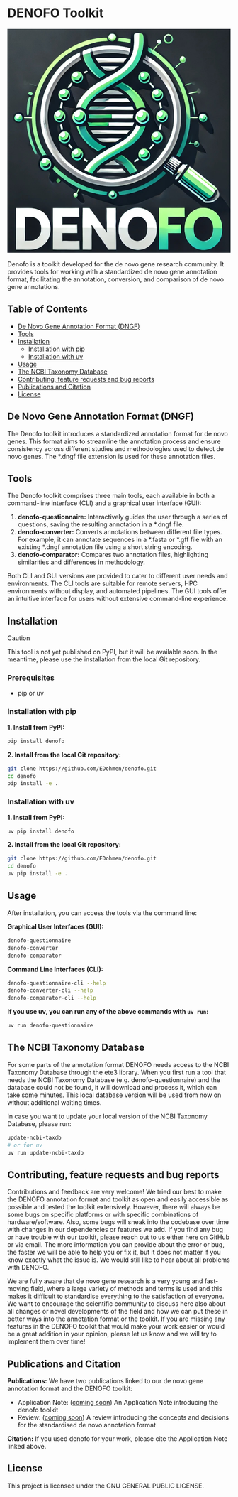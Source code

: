 # DENOFO Toolkit

[![Denofo Logo](denofo/static/denofo-logo.jpg)](https://github.com/EDohmen/denofo)

Denofo is a toolkit developed for the de novo gene research community. It provides tools for working with a standardized de novo gene annotation format, facilitating the annotation, conversion, and comparison of de novo gene annotations.

## Table of Contents

- [De Novo Gene Annotation Format (DNGF)](#de-novo-gene-annotation-format-dngf)
- [Tools](#tools)
- [Installation](#installation)
  - [Installation with pip](#installation-with-pip)
  - [Installation with uv](#installation-with-uv)
- [Usage](#usage)
- [The NCBI Taxonomy Database](#the-ncbi-taxonomy-database)
- [Contributing, feature requests and bug reports](#contributing-feature-requests-and-bug-reports)
- [Publications and Citation](#publications-and-citation)
- [License](#license)

## De Novo Gene Annotation Format (DNGF)

The Denofo toolkit introduces a standardized annotation format for de novo genes. This format aims to streamline the annotation process and ensure consistency across different studies and methodologies used to detect de novo genes. The *.dngf file extension is used for these annotation files.

## Tools

The Denofo toolkit comprises three main tools, each available in both a command-line interface (CLI) and a graphical user interface (GUI):

1.  **denofo-questionnaire:** Interactively guides the user through a series of questions, saving the resulting annotation in a *.dngf file.
2.  **denofo-converter:** Converts annotations between different file types. For example, it can annotate sequences in a *.fasta or *.gff file with an existing *.dngf annotation file using a short string encoding.
3.  **denofo-comparator:** Compares two annotation files, highlighting similarities and differences in methodology.

Both CLI and GUI versions are provided to cater to different user needs and environments. The CLI tools are suitable for remote servers, HPC environments without display, and automated pipelines. The GUI tools offer an intuitive interface for users without extensive command-line experience.

## Installation

> [!CAUTION]
This tool is not yet published on PyPI, but it will be available soon. In the meantime, please use the installation from the local Git repository.

### Prerequisites

*   pip or uv

### Installation with pip

**1. Install from PyPI:**

```bash
pip install denofo
```

**2. Install from the local Git repository:**

```bash
git clone https://github.com/EDohmen/denofo.git
cd denofo
pip install -e .
```

### Installation with uv

**1. Install from PyPI:**
```bash
uv pip install denofo
```

**2. Install from the local Git repository:**

```bash
git clone https://github.com/EDohmen/denofo.git
cd denofo
uv pip install -e .
```

## Usage

After installation, you can access the tools via the command line:


**Graphical User Interfaces (GUI):**

```bash
denofo-questionnaire
denofo-converter
denofo-comparator
```

**Command Line Interfaces (CLI):**

```bash
denofo-questionnaire-cli --help
denofo-converter-cli --help
denofo-comparator-cli --help
```

**If you use uv, you can run any of the above commands with `uv run`:**
```bash
uv run denofo-questionnaire
```

## The NCBI Taxonomy Database

For some parts of the annotation format DENOFO needs access to the NCBI Taxonomy Database
through the ete3 library. When you first run a tool that needs the NCBI Taxonomy Database
(e.g. denofo-questionnaire) and the database could not be found, it will download
and process it, which can take some minutes. This local database version will be used from
now on without additional waiting times.

In case you want to update your local version of the NCBI Taxonomy Database, please run:

```bash
update-ncbi-taxdb
# or for uv
uv run update-ncbi-taxdb
```

## Contributing, feature requests and bug reports

Contributions and feedback are very welcome! We tried our best to make the DENOFO
annotation format and toolkit as open and easily accessible as possible and tested
the toolkit extensively. However, there will always be some bugs on specific platforms
or with specific combinations of hardware/software. Also, some bugs will sneak into the 
codebase over time with changes in our dependencies or features we add.
If you find any bug or have trouble with our toolkit, please reach out to us either
here on GitHub or via email. The more information you can provide about the error or bug,
the faster we will be able to help you or fix it, but it does not matter if you know
exactly what the issue is. We would still like to hear about all problems with DENOFO.

We are fully aware that de novo gene research is a very young and fast-moving field,
where a large variety of methods and terms is used and this makes it difficult to
standardise everything to the satisfaction of everyone. We want to encourage the 
scientific community to discuss here also about all changes or novel developments
of the field and how we can put these in better ways into the annotation format
or the toolkit. If you are missing any features in the DENOFO toolkit that would
make your work easier or would be a great addition in your opinion, please let us 
know and we will try to implement them over time!


## Publications and Citation

**Publications:**
We have two publications linked to our de novo gene annotation format and the DENOFO 
toolkit:

- Application Note: ([coming soon](https://github.com/EDohmen/denofo)) An Application Note introducing the 
denofo toolkit
- Review: ([coming soon](https://github.com/EDohmen/denofo)) A review introducing the concepts and decisions
for the standardised de novo annotation format

**Citation:**
If you used denofo for your work, please cite the Application Note linked above.

## License

This project is licensed under the GNU GENERAL PUBLIC LICENSE.
